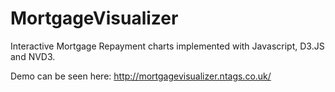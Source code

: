 MortgageVisualizer
==================

Interactive Mortgage Repayment charts implemented with Javascript, D3.JS and NVD3.

Demo can be seen here: http://mortgagevisualizer.ntags.co.uk/

